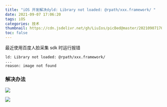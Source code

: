 ```yaml
---
title: "iOS 开发解决dyld: Library not loaded: @rpath/xxx.framework/ "
date: 2021-09-07 17:06:20
tags: iOS
categories: 技术
thumbnail: https://cdn.jsdelivr.net/gh/LiuIos/picBed@master/20210907170920.png
toc: false
---
```


最近使用百度人脸采集 sdk 时运行报错

```
ld: Library not loaded: @rpath/xxx.framework/
...
reason: image not found
```

### 解决办法

![](https://cdn.jsdelivr.net/gh/LiuIos/picBed@master/20210907171430.png)

![](https://cdn.jsdelivr.net/gh/LiuIos/picBed@master/ttttt.png)
